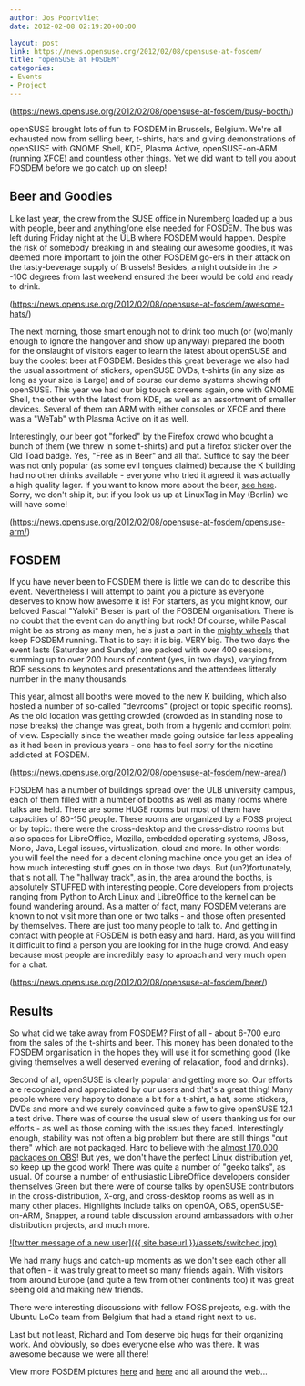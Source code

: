 ```yaml
---
author: Jos Poortvliet
date: 2012-02-08 02:19:20+00:00

layout: post
link: https://news.opensuse.org/2012/02/08/opensuse-at-fosdem/
title: "openSUSE at FOSDEM"
categories:
- Events
- Project
---
```

(https://news.opensuse.org/2012/02/08/opensuse-at-fosdem/busy-booth/)

openSUSE brought lots of fun to FOSDEM in Brussels, Belgium. We're all exhausted now from selling beer, t-shirts, hats and giving demonstrations of openSUSE with GNOME Shell, KDE, Plasma Active, openSUSE-on-ARM (running XFCE) and countless other things. Yet we did want to tell you about FOSDEM before we go catch up on sleep! <!-- more -->



## Beer and Goodies


Like last year, the crew from the SUSE office in Nuremberg loaded up a bus with people, beer and anything/one else needed for FOSDEM. The bus was left during Friday night at the ULB where FOSDEM would happen. Despite the risk of somebody breaking in and stealing our awesome goodies, it was deemed more important to join the other FOSDEM go-ers in their attack on the tasty-beverage supply of Brussels! Besides, a night outside in the > -10C degrees from last weekend ensured the beer would be cold and ready to drink.

(https://news.opensuse.org/2012/02/08/opensuse-at-fosdem/awesome-hats/)

The next morning, those smart enough not to drink too much (or (wo)manly enough to ignore the hangover and show up anyway) prepared the booth for the onslaught of visitors eager to learn the latest about openSUSE and buy the coolest beer at FOSDEM. Besides this great beverage we also had the usual assortment of stickers, openSUSE DVDs, t-shirts (in any size as long as your size is Large) and of course our demo systems showing off openSUSE.  This year we had our big touch screens again, one with GNOME Shell, the other with the latest from KDE, as well as an assortment of smaller devices. Several of them ran ARM with either consoles or XFCE and there was a "WeTab" with Plasma Active on it as well.

Interestingly, our beer got "forked" by the Firefox crowd who bought a bunch of them (we threw in some t-shirts) and put a firefox sticker over the Old Toad badge. Yes, "Free as in Beer" and all that. Suffice to say the beer was not only popular (as some evil tongues claimed) because the K building had no other drinks available - everyone who tried it agreed it was actually a high quality lager. If you want to know more about the beer, [see here](http://en.opensuse.org/openSUSE:Beer). Sorry, we don't ship it, but if you look us up at LinuxTag in May (Berlin) we will have some!

(https://news.opensuse.org/2012/02/08/opensuse-at-fosdem/opensuse-arm/)



## FOSDEM


If you have never been to FOSDEM there is little we can do to describe this event. Nevertheless I will attempt to paint you a picture as everyone deserves to know how awesome it is! For starters, as you might know, our beloved Pascal "Yaloki" Bleser is part of the FOSDEM organisation. There is no doubt that the event can do anything but rock! Of course, while Pascal might be as strong as many men, he's just a part in the [mighty wheels](http://fosdem.org/2012/news/thank-you-volunteers) that keep FOSDEM running. That is to say: it is big. VERY big. The two days the event lasts (Saturday and Sunday) are packed with over 400 sessions, summing up to over 200 hours of content (yes, in two days), varying from BOF sessions to keynotes and presentations and the attendees litteraly number in the many thousands. 

This year, almost all booths were moved to the new K building, which also hosted a number of so-called "devrooms" (project or topic specific rooms). As the old location was getting crowded (crowded as in standing nose to nose breaks) the change was great, both from a hygenic and comfort point of view. Especially since the weather made going outside far less appealing as it had been in previous years - one has to feel sorry for the nicotine addicted at FOSDEM.

(https://news.opensuse.org/2012/02/08/opensuse-at-fosdem/new-area/)

FOSDEM has a number of buildings spread over the ULB university campus, each of them filled with a number of booths as well as many rooms where talks are held. There are some HUGE rooms but most of them have capacities of 80-150 people. These rooms are organized by a FOSS project or by topic: there were the cross-desktop and the cross-distro rooms but also spaces for LibreOffice, Mozilla, embedded operating systems, JBoss, Mono, Java, Legal issues, virtualization, cloud and more. In other words: you will feel the need for a decent cloning machine once you get an idea of how much interesting stuff goes on in those two days. But (un?)fortunately, that's not all. The "hallway track", as in, the area around the booths, is absolutely STUFFED with interesting people. Core developers from projects ranging from Python to Arch Linux and LibreOffice to the kernel can be found wandering around. As a matter of fact, many FOSDEM veterans are known to not visit more than one or two talks - and those often presented by themselves. There are just too many people to talk to. And getting in contact with people at FOSDEM is both easy and hard. Hard, as you will find it difficult to find a person you are looking for in the huge crowd. And easy because most people are incredibly easy to aproach and very much open for a chat.

(https://news.opensuse.org/2012/02/08/opensuse-at-fosdem/beer/)



## Results


So what did we take away from FOSDEM? First of all - about 6-700 euro from the sales of the t-shirts and beer. This money has been donated to the FOSDEM organisation in the hopes they will use it for something good (like giving themselves a well deserved evening of relaxation, food and drinks).

Second of all, openSUSE is clearly popular and getting more so. Our efforts are recognized and appreciated by our users and that's a great thing! Many people where very happy to donate a bit for a t-shirt, a hat, some stickers, DVDs and more and we surely convinced quite a few to give openSUSE 12.1 a test drive. There was of course the usual slew of users thanking us for our efforts - as well as those coming with the issues they faced. Interestingly enough, stability was not often a big problem but there are still things "out there" which are not packaged. Hard to believe with the [almost 170.000 packages on OBS](http://build.opensuse.org)! But yes, we don't have the perfect Linux distribution yet, so keep up the good work!
There was quite a number of "geeko talks", as usual. Of course a number of enthusiastic LibreOffice developers consider themselves Green but there were of course talks by openSUSE contributors in the cross-distribution, X-org,  and cross-desktop rooms as well as in many other places. Highlights include talks on openQA, OBS, openSUSE-on-ARM, Snapper, a round table discussion around ambassadors with other distribution projects, and much more.

[![twitter message of a new user]({{ site.baseurl }}/assets/switched.jpg)](https://news.opensuse.org/2012/02/08/opensuse-at-fosdem/switched/)

We had many hugs and catch-up moments as we don't see each other all that often - it was truly great to meet so many friends again. With visitors from around Europe (and quite a few from other continents too) it was great seeing old and making new friends. 

There were interesting discussions with fellow FOSS projects, e.g. with the Ubuntu LoCo team from Belgium that had a stand right next to us.

Last but not least, Richard and Tom deserve big hugs for their organizing work. And obviously, so does everyone else who was there. It was awesome because we were all there!

View more FOSDEM pictures [here](https://picasaweb.google.com/104738679296987729958/Fosdem2012) and [here](https://plus.google.com/109140068131989370067/posts/eHtjipCZWXc) and all around the web...		
